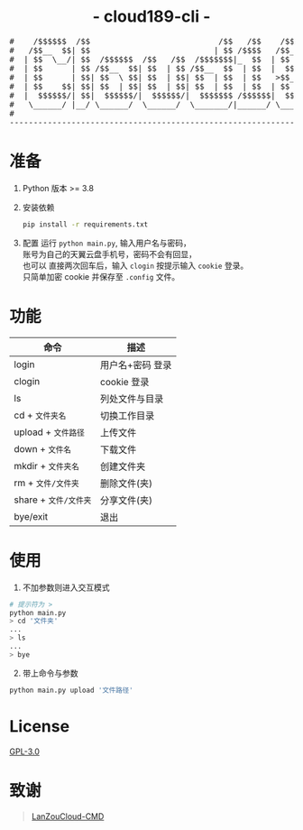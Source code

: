 <h1 align="center">- cloud189-cli -</h3>
<pre>
#    /$$$$$$  /$$                           /$$   /$$    /$$$$$$   /$$$$$$ 
#   /$$__  $$| $$                          | $$ /$$$$   /$$__  $$ /$$__  $$
#  | $$  \__/| $$  /$$$$$$  /$$   /$$  /$$$$$$$|_  $$  | $$  \ $$| $$  \ $$
#  | $$      | $$ /$$__  $$| $$  | $$ /$$__  $$  | $$  |  $$$$$$/|  $$$$$$$
#  | $$      | $$| $$  \ $$| $$  | $$| $$  | $$  | $$   >$$__  $$ \____  $$
#  | $$    $$| $$| $$  | $$| $$  | $$| $$  | $$  | $$  | $$  \ $$ /$$  \ $$
#  |  $$$$$$/| $$|  $$$$$$/|  $$$$$$/|  $$$$$$$ /$$$$$$|  $$$$$$/|  $$$$$$/
#   \______/ |__/ \______/  \______/  \_______/|______/ \______/  \______/ 
#                                                                          
--------------------------------------------------------------------------
</pre>

# 准备
1. Python 版本 >= 3.8

2. 安装依赖
    ```sh
    pip install -r requirements.txt
    ```

3. 配置
运行 ``python main.py``, 输入用户名与密码，  
账号为自己的天翼云盘手机号，密码不会有回显，  
也可以 直接两次回车后，输入 `clogin` 按提示输入 `cookie` 登录。  
只简单加密 cookie 并保存至 `.config` 文件。

# 功能

|命令                    |描述                   |
|------------------------|-----------------------|
|login                   |用户名+密码 登录       |
|clogin                  |cookie 登录            |
|ls                      |列处文件与目录         |
|cd     + `文件夹名`     |切换工作目录           |
|upload + `文件路径`     |上传文件               |
|down   + `文件名`       |下载文件               |
|mkdir  + `文件夹名`     |创建文件夹             |
|rm     + `文件/文件夹`  |删除文件(夹)           |
|share  + `文件/文件夹`  |分享文件(夹)           |
|bye/exit                |退出                   |


# 使用
1. 不加参数则进入交互模式
```sh
# 提示符为 >
python main.py
> cd '文件夹'
...
> ls
...
> bye
```

2. 带上命令与参数  
```sh
python main.py upload '文件路径'
```  

# License

[GPL-3.0](https://github.com/Aruelius/cloud189/blob/master/LICENSE)

# 致谢
> [LanZouCloud-CMD](https://github.com/zaxtyson/LanZouCloud-CMD)
